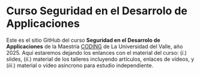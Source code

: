 # Curso Seguridad en el Desarrolo de Applicaciones

Este es el sitio GitHub del curso **Seguridad en el Desarrolo de Applicaciones** de la Maestría [CODING](https://sites.google.com/view/nestorcatano/home) de La Universidad del Valle, año 2025. Aquí estaremos dejando los enlances con el material del curso: $(i.)$ slides, $(ii.)$ material de los talleres incluyendo artículos, enlaces de vídeos, y $(iii.)$ material o vídeo asíncrono para estudio independiente.
